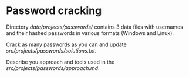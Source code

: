 # Password cracking

Directory *data/projects/passwords/* contains 3 data files with usernames and their hashed passwords in various formats (Windows and Linux).

Crack as many passwords as you can and update *src/projects/passwords/solutions.txt*.

Describe you approach and tools used in the *src/projects/passwords/approach.md*.
